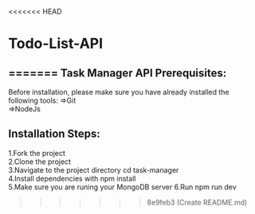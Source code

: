 <<<<<<< HEAD
# Todo-List-API
=======
Task Manager API
Prerequisites:
-----------------
Before installation, please make sure you have already installed the following tools:
=>Git<br>
=>NodeJs<br>

Installation Steps:
-------------------
1.Fork the project<br>
2.Clone the project<br>
3.Navigate to the project directory cd task-manager<br>
4.Install dependencies with npm install<br>
5.Make sure you are runing your MongoDB server
6.Run npm run dev<br>
>>>>>>> 8e9feb3 (Create README.md)
